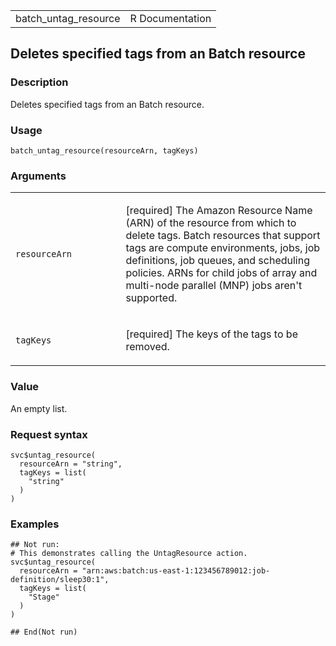 <table style="width: 100%;">
<tbody>
<tr class="odd">
<td>batch_untag_resource</td>
<td style="text-align: right;">R Documentation</td>
</tr>
</tbody>
</table>

## Deletes specified tags from an Batch resource

### Description

Deletes specified tags from an Batch resource.

### Usage

    batch_untag_resource(resourceArn, tagKeys)

### Arguments

<table>
<colgroup>
<col style="width: 35%" />
<col style="width: 65%" />
</colgroup>
<tbody>
<tr class="odd">
<td><code
id="batch_untag_resource_:_resourceArn">resourceArn</code></td>
<td><p>[required] The Amazon Resource Name (ARN) of the resource from
which to delete tags. Batch resources that support tags are compute
environments, jobs, job definitions, job queues, and scheduling
policies. ARNs for child jobs of array and multi-node parallel (MNP)
jobs aren't supported.</p></td>
</tr>
<tr class="even">
<td><code id="batch_untag_resource_:_tagKeys">tagKeys</code></td>
<td><p>[required] The keys of the tags to be removed.</p></td>
</tr>
</tbody>
</table>

### Value

An empty list.

### Request syntax

    svc$untag_resource(
      resourceArn = "string",
      tagKeys = list(
        "string"
      )
    )

### Examples

    ## Not run: 
    # This demonstrates calling the UntagResource action.
    svc$untag_resource(
      resourceArn = "arn:aws:batch:us-east-1:123456789012:job-definition/sleep30:1",
      tagKeys = list(
        "Stage"
      )
    )

    ## End(Not run)
